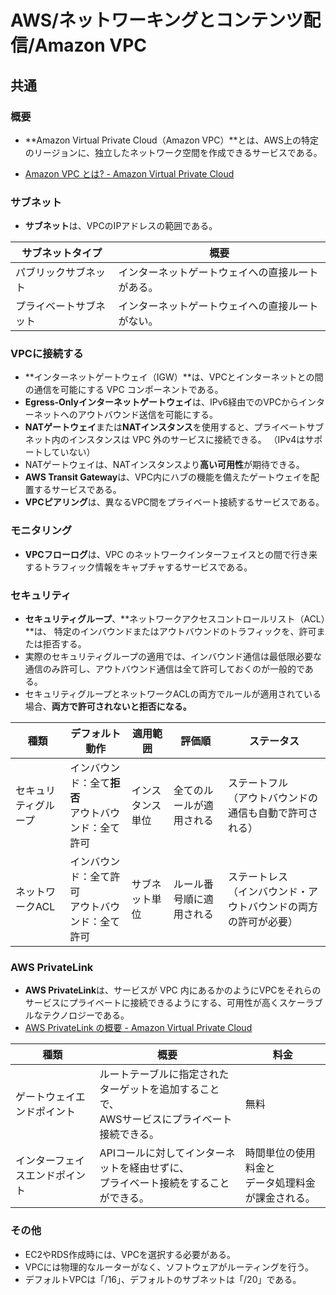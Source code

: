# AWS/ネットワーキングとコンテンツ配信/Amazon VPC

## 共通

### 概要

- **Amazon Virtual Private Cloud（Amazon VPC）**とは、AWS上の特定のリージョンに、独立したネットワーク空間を作成できるサービスである。

- [Amazon VPC とは? - Amazon Virtual Private Cloud](https://docs.aws.amazon.com/ja_jp/vpc/latest/userguide/what-is-amazon-vpc.html)

### サブネット

- **サブネット**は、VPCのIPアドレスの範囲である。

| サブネットタイプ       | 概要                                             |
| ---------------------- | ------------------------------------------------ |
| パブリックサブネット   | インターネットゲートウェイへの直接ルートがある。 |
| プライベートサブネット | インターネットゲートウェイへの直接ルートがない。 |

### VPCに接続する

- **インターネットゲートウェイ（IGW）**は、VPCとインターネットとの間の通信を可能にする VPC コンポーネントである。
- **Egress-Onlyインターネットゲートウェイ**は、IPv6経由でのVPCからインターネットへのアウトバウンド送信を可能にする。
- **NATゲートウェイ**または**NATインスタンス**を使用すると、プライベートサブネット内のインスタンスは VPC 外のサービスに接続できる。
  （IPv4はサポートしていない）
- NATゲートウェイは、NATインスタンスより**高い可用性**が期待できる。
- **AWS Transit Gateway**は、VPC内にハブの機能を備えたゲートウェイを配置するサービスである。
- **VPCピアリング**は、異なるVPC間をプライベート接続するサービスである。

### モニタリング

- **VPCフローログ**は、VPC のネットワークインターフェイスとの間で行き来するトラフィック情報をキャプチャするサービスである。

### セキュリティ

- **セキュリティグループ**、**ネットワークアクセスコントロールリスト（ACL）**は、
  特定のインバウンドまたはアウトバウンドのトラフィックを、許可または拒否する。
- 実際のセキュリティグループの適用では、インバウンド通信は最低限必要な通信のみ許可し、アウトバウンド通信は全て許可しておくのが一般的である。
- セキュリティグループとネットワークACLの両方でルールが適用されている場合、**両方で許可されないと拒否になる。**

| 種類                 | デフォルト動作                                           | 適用範囲         | 評価順                   | ステータス                                                   |
| -------------------- | -------------------------------------------------------- | ---------------- | ------------------------ | ------------------------------------------------------------ |
| セキュリティグループ | インバウンド：全て**拒否**<br />アウトバウンド：全て許可 | インスタンス単位 | 全てのルールが適用される | ステートフル<br />（アウトバウンドの通信も自動で許可される） |
| ネットワークACL      | インバウンド：全て許可<br />アウトバウンド：全て許可     | サブネット単位   | ルール番号順に適用される | ステートレス<br />（インバウンド・アウトバウンドの両方の許可が必要） |

### AWS PrivateLink

- **AWS PrivateLink**は、サービスが VPC 内にあるかのようにVPCをそれらのサービスにプライベートに接続できるようにする、可用性が高くスケーラブルなテクノロジーである。
- [AWS PrivateLink の概要 - Amazon Virtual Private Cloud](https://docs.aws.amazon.com/ja_jp/vpc/latest/privatelink/what-is-privatelink.html)

| 種類                           | 概要                                                         | 料金                                                   |
| ------------------------------ | ------------------------------------------------------------ | ------------------------------------------------------ |
| ゲートウェイエンドポイント     | ルートテーブルに指定されたターゲットを追加することで、<br />AWSサービスにプライベート接続できる。 | 無料                                                   |
| インターフェイスエンドポイント | APIコールに対してインターネットを経由せずに、<br />プライベート接続をすることができる。 | 時間単位の使用料金と<br />データ処理料金が課金される。 |

### その他

- EC2やRDS作成時には、VPCを選択する必要がある。
- VPCには物理的なルーターがなく、ソフトウェアがルーティングを行う。
- デフォルトVPCは「/16」、デフォルトのサブネットは「/20」である。
